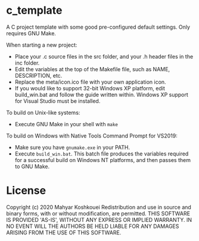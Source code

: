 # c_template

A C project template with some good pre-configured default settings. Only requires GNU Make.

When starting a new project:
* Place your .c source files in the src folder, and your .h header files in the inc folder.
* Edit the variables at the top of the Makefile file, such as NAME, DESCRIPTION, etc.
* Replace the meta/icon.ico file with your own application icon.
* If you would like to support 32-bit Windows XP platform, edit build_win.bat and follow the guide written within. Windows XP support for Visual Studio must be installed.

To build on Unix-like systems:
* Execute GNU Make in your shell with `make`

To build on Windows with Native Tools Command Prompt for VS2019:
* Make sure you have `gnumake.exe` in your PATH.
* Execute `build_win.bat`. This batch file produces the variables required for a successful build on Windows NT platforms, and then passes them to GNU Make.

# License

Copyright (c) 2020 Mahyar Koshkouei
Redistribution and use in source and binary forms, with or without modification, are permitted.
THIS SOFTWARE IS PROVIDED 'AS-IS', WITHOUT ANY EXPRESS OR IMPLIED WARRANTY. IN NO EVENT WILL THE AUTHORS BE HELD LIABLE FOR ANY DAMAGES ARISING FROM THE USE OF THIS SOFTWARE. 
